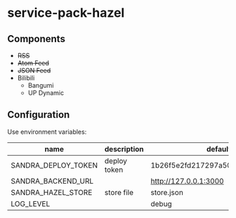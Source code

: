 # service-pack-hazel

## Components

- ~~RSS~~
- ~~Atom Feed~~
- ~~JSON Feed~~
- Bilibili
  * Bangumi
  * UP Dynamic

## Configuration

Use environment variables:

| name                | description  | default                          |
| ------------------- | ------------ | -------------------------------- |
| SANDRA_DEPLOY_TOKEN | deploy token | 1b26f5e2fd217297a50e5a31aeedc48a |
| SANDRA_BACKEND_URL  |              | http://127.0.0.1:3000            |
| SANDRA_HAZEL_STORE  | store file   | store.json                       |
| LOG_LEVEL           |              | debug                            |

